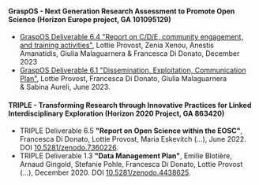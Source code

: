 
#### GraspOS - Next Generation Research Assessment to Promote Open Science (Horizon Europe project, GA 101095129)
- [GraspOS Deliverable 6.4 "Report on C/D/E, community engagement, and training activities"](https://zenodo.org/records/10475614), Lottie Provost, Zenia Xenou, Anestis Amanatidis, Giulia Malaguarnera & Francesca Di Donato, December 2023
- [GraspOS Deliverable 6.1 "Dissemination, Exploitation, Communication Plan"](https://zenodo.org/records/8087078), Lottie Provost, Francesca Di Donato, Giulia Malaguarnera & Sabina Aureli, June 2023. 
#### TRIPLE - Transforming Research through Innovative Practices for Linked Interdisciplinary Exploration (Horizon 2020 Project, GA 863420)
- TRIPLE Deliverable 6.5 **"Report on Open Science within the EOSC"**, Francesca Di Donato, Lottie Provost, Maria Eskevitch (...), June 2022. DOI [10.5281/zenodo.7360226](https://doi.org/10.5281/zenodo.7360226).
- TRIPLE Deliverable 1.3 **"Data Management Plan"**, Emilie Blotière, Arnaud Gingold, Stefanie Pohle, Francesca Di Donato, Lottie Provost (...), December 2020. DOI [10.5281/zenodo.4438625](https://doi.org/10.5281/zenodo.4438625).